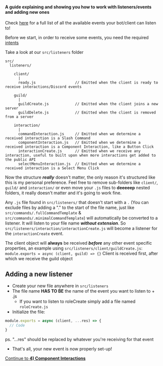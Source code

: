 #### A guide explaining and showing you how to work with listeners/events and adding new ones
Check [here](https://discord.js.org/#/docs/main/13.1.0/class/Client?scrollTo=e-applicationCommandCreate) for a full list of all the available events your bot/client can listen to!

Before we start, in order to receive some events, you need the required [intents](https://discord.js.org/#/docs/main/13.1.0/class/Intents)

Take a look at our `src/listeners` folder
```
src/
  listeners/

    client/
      |
      ready.js                  // Emitted when the client is ready to receive interactions/Discord events

    guild/
      |
      guildCreate.js            // Emitted when the client joins a new server
      guildDelete.js            // Emitted when the client is removed from a server

    interaction/
      |
      commandInteraction.js     // Emitted when we determine a received interaction is a Slash Command
      componentInteraction.js   // Emitted when we determine a received interaction is a Component Interaction, like a Button Click
      interactionCreate.js      // Emitted when we receive any interaction, useful to built upon when more interactions get added to the public API
      selectMenuInteraction.js  // Emitted when we determine a received interaction is a Select Menu Click
```

Now the structure ***really*** doesn't matter, the only reason it's structured like this is my personal preference. Feel free to remove sub-folders like `client/`, `guild/` and `interaction/` or even move your `.js` files to **deeeeep** nested folders, it really doesn't matter and it's going to work fine.

Any `.js` file found in `src/listeners/` that doesn't start with a `.` (You can exclude files by adding a "." to the start of the file name, just like `src/commands/.fullCommandTemplate` & `src/commands/.minimalCommandTemplate`) will automatically be converted to a listener. It will listen to your file name ***without extension***. So `src/listeners/interaction/interactionCreate.js` will become a listener for the `interactionCreate` event.

The client object will **always** be received ***before*** any other event specific properties, an example using `src/listeners/client/guildCreate.js`: `module.exports = async (client, guild) => {}`
Client is received first, after which we receive the guild object

## Adding a new listener
- Create your new file anywhere in `src/listeners`
- The file name **HAS TO BE** the name of the event you want to listen to + .js
  - If you want to listen to roleCreate simply add a file named `roleCreate.js`
- Initialize the file:
```javascript
module.exports = async (client, ...res) => {
  // Code
}
```
ps. "...res" should be replaced by whatever you're receiving for that event
- That's all, your new event is now properly set-up!

[Continue to **4) Component Interactions**](./4ComponentInteractions.md)


